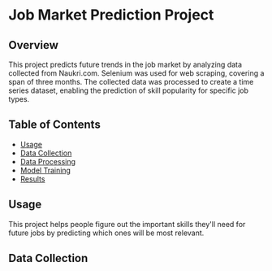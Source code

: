 # Job Market Prediction Project

## Overview

This project predicts future trends in the job market by analyzing data collected from Naukri.com. Selenium was used for web scraping, covering a span of three months. The collected data was processed to create a time series dataset, enabling the prediction of skill popularity for specific job types.

## Table of Contents

- [Usage](#usage)
- [Data Collection](#data-collection)
- [Data Processing](#data-processing)
- [Model Training](#model-training)
- [Results](#results)

## Usage

This project helps people figure out the important skills they'll need for future jobs by predicting which ones will be most relevant.

## Data Collection

